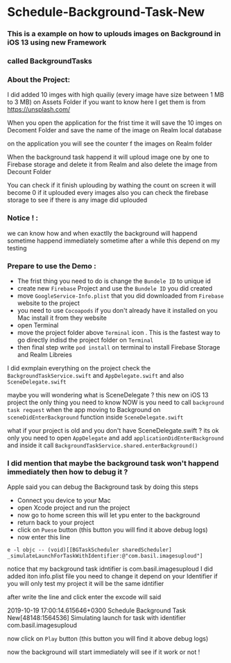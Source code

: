 # Schedule-Background-Task-New

### This is a example on how to uplouds images on Background in iOS 13 using new Framework
### called BackgroundTasks

### About the Project:
I did added 10 imges with high quailiy (every image have size between 1 MB to 3 MB) on Assets Folder
if you want to know here I get them is from https://unsplash.com/

When you open the application for the frist time it will save the 10 imges on Decoment Folder
and save the name of the image on Realm local database

on the application you will see the counter f the images on Realm folder

When the background task happend it will uploud image one by one to Firebase storage
and delete it from Realm and also delete the image from Decount Folder

You can check if it finish uplouding by wathing the count on screen it will become 0 if it uplouded every images 
also you can check the firebase storage to see if there is any image did uplouded 

### Notice ! :
we can know how and when exactlly the background will happend sometime happend immediately sometime after a while
this depend on my testing

### Prepare to use the Demo :
- The frist thing you need to do is change the `Bundele ID` to unique id
- create new `Firebase` Project and use the `Bundele ID` you did created
- move `GoogleService-Info.plist` that you did downloaded from `Firebase` website to the project
- you need to use `Cocoapods` if you don't already have it installed on you Mac install it from they website
- open Terminal
- move the project folder above `Terminal` icon . This is the fastest way to go directly indisd the project folder on `Terminal`
- then final step write `pod install` on terminal to install Firebase Storage and Realm Libreies 

I did exmplain everything on the project check the `BackgroundTaskService.swift` and `AppDelegate.swift` and also `SceneDelegate.swift`

maybe you will wondering what is SceneDelegate ?
this new on iOS 13 project the only thing you need to know NOW is you need to call `background task request` when the app moving to Background 
on `sceneDidEnterBackground` function inside `SceneDelegate.swift`

what if your project is old and you don't have SceneDelegate.swift ?
its ok only you need to open `AppDelegate` and add `applicationDidEnterBackground`
and inside it call `BackgroundTaskService.shared.enterBackground()`

### I did mention that maybe the background task won't happend immediately then how to debug it ?
Apple said you can debug the Background task by doing this steps 
- Connect you device to your Mac
- open Xcode project and run the project
- now go to home screen this will let ypu enter to the background
- return back to your project
- click on `Puese` button (this button you will find it above debug logs)
- now enter this line 

`e -l objc -- (void)[[BGTaskScheduler sharedScheduler] _simulateLaunchForTaskWithIdentifier:@"com.basil.imagesuploud"]`

notice that my background task idntifier is com.basil.imagesuploud
I did added iton info.plist file you need to change it depend on your Identifier if you will only test my project it will be the same idntifier

after write the line and click enter
the excode will said

2019-10-19 17:00:14.615646+0300 Schedule Background Task New[48148:1564536] Simulating launch for task with identifier com.basil.imagesuploud

now click on `Play` button (this button you will find it above debug logs)

now the background will start immediately will see if it work or not !
